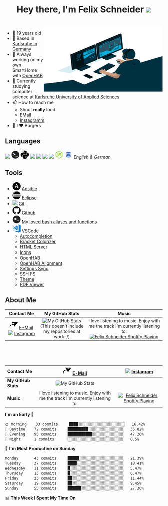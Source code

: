 <h1 align="center">Hey there, I'm Felix Schneider</a> <img src="https://github.com/blackcater/blackcater/raw/master/images/Hi.gif" height="32" /></h1>

<br />


<img align="right" alt="GIF" src="code.gif?raw=true" width="380" height="210" />

- 🎇 19 years old
- 🚀 Based in [Karlsruhe in Germany](https://goo.gl/maps/unW9bkUYoSNktofa8)
- 🔭 Always working on my own SmartHome with [OpenHAB](https://www.openhab.org/)
- 📖 Currently studying computer science at [Karlsruhe University of Applied Sciences](https://www.hs-karlsruhe.de/en/)
- 📫 How to reach me
  - Shout **really** loud
  - [EMail](mailto:fs@felix-schneider.org)
  - [Instagramm](https://www.instagram.com/felix.schndr/)
- 🍔 I ♥ Burgers


## Languages

[<img width="26px" src="https://www.flaticon.com/svg/static/icons/svg/919/919854.svg">](https://en.wikipedia.org/wiki/Java_Development_Kit)
[<img width="26px" src="https://raw.githubusercontent.com/github/explore/80688e429a7d4ef2fca1e82350fe8e3517d3494d/topics/terminal/terminal.png">](https://en.wikipedia.org/wiki/Bash_(Unix_shell))
[<img width="26px" src="./python.svg">](https://en.wikipedia.org/wiki/Python_(programming_language))
[<img width="26px" src="https://www.flaticon.com/svg/static/icons/svg/3564/3564005.svg">](https://en.wikipedia.org/wiki/C_(programming_language))
[<img width="26px" src="https://www.flaticon.com/svg/static/icons/svg/1822/1822877.svg">](https://en.wikipedia.org/wiki/C%2B%2B?)
[<img width="26px" src="https://www.flaticon.com/svg/static/icons/svg/524/524545.svg">](https://en.wikipedia.org/wiki/HTML)
[<img width="26px" src="https://www.flaticon.com/svg/static/icons/svg/1062/1062304.svg">](https://en.wikipedia.org/wiki/CSS/)
[<img width="26px" src="js.svg">](https://en.wikipedia.org/wiki/JavaScript)
[<img width="26px" src="https://raw.githubusercontent.com/github/explore/80688e429a7d4ef2fca1e82350fe8e3517d3494d/topics/sql/sql.png">](https://en.wikipedia.org/wiki/SQL)
*English & German*


## Tools
- [<img width="26px" src="./ansible.svg">](https://www.ansible.com/) [Ansible](https://www.ansible.com/)
- [<img width="26px" src="./eclipseide.svg">](https://www.eclipse.org/) [Eclipse](https://www.eclipse.org/)
- [<img width="26px" src="https://www.flaticon.com/svg/static/icons/svg/2111/2111288.svg">](https://git-scm.com/) [Git](https://git-scm.com/)
- [<img width="26px" src="./github.svg">](https://github.com/) [Github](https://github.com/)
- [<img width="26px" src="https://raw.githubusercontent.com/github/explore/80688e429a7d4ef2fca1e82350fe8e3517d3494d/topics/terminal/terminal.png">](https://github.com/Trysupe/bashrc) [My loved bash aliases and functions](https://github.com/Trysupe/bashrc)
- [<img width="26px" src="https://raw.githubusercontent.com/github/explore/80688e429a7d4ef2fca1e82350fe8e3517d3494d/topics/visual-studio-code/visual-studio-code.png">](https://code.visualstudio.com/) [VSCode](https://code.visualstudio.com/)
  - [Autocompletion](https://marketplace.visualstudio.com/items?itemName=TabNine.tabnine-vscode)
  - [Bracket Colorizer](https://marketplace.visualstudio.com/items?itemName=CoenraadS.bracket-pair-colorizer-2)
  - [HTML Server](https://marketplace.visualstudio.com/items?itemName=ritwickdey.LiveServer)
  - [Icons](https://marketplace.visualstudio.com/items?itemName=vscode-icons-team.vscode-icons)
  - [OpenHAB](https://marketplace.visualstudio.com/items?itemName=openhab.openhab)
  - [OpenHAB Alignment](https://marketplace.visualstudio.com/items?itemName=max-beckenbauer.oh-alignment-tool)
  - [Settings Sync](https://marketplace.visualstudio.com/items?itemName=Shan.code-settings-sync)
  - [SSH FS](https://marketplace.visualstudio.com/items?itemName=Kelvin.vscode-sshfs)
  - [Theme](https://marketplace.visualstudio.com/items?itemName=Equinusocio.vsc-material-theme)
  - [PDF Viewer](https://marketplace.visualstudio.com/items?itemName=tomoki1207.pdf)


## About Me
|                                                                                                                                             **Contact Me**                                                                                                                                              |                                                                                                                        **My GitHub Stats**                                                                                                                        |                                                                                                                    **Music**                                                                                                                    |
| :-----------------------------------------------------------------------------------------------------------------------------------------------------------------------------------------------------------------------------------------------------------------------------------------------------: | :---------------------------------------------------------------------------------------------------------------------------------------------------------------------------------------------------------------------------------------------------------------: | :---------------------------------------------------------------------------------------------------------------------------------------------------------------------------------------------------------------------------------------------: |
| [<img width="26px" src="./mail.svg">](mailto:fs@felix-schneider.org) [E-Mail](mailto:fs@felix-schneider.org)  [<img width="26px" src="https://cdn.jsdelivr.net/npm/simple-icons@v3/icons/instagram.svg">](https://www.instagram.com/felix.schndr ) [Instagram](https://www.instagram.com/felix.schndr/) | <img alt="My GitHub Stats" src="https://github-readme-stats.codestackr.vercel.app/api?username=Trysupe&show_icons=true&hide_border=true&theme=radical&hide=stars&count_private=true&hide_title=true" /> <br />  (This doesn't include my repositories at work :/) | I love listening to music. Enjoy with me the track I'm currently listening to: [<img src="https://novatorem.trysupe.vercel.app/api/spotify" alt="Felix Schneider Spotify Playing" width="350" />](https://open.spotify.com/user/outside-120-de) |

<br>
<br>
<br>

| **Contact Me**      |                                              [<img width="26px" src="./mail.svg">](mailto:fs@felix-schneider.org) [E-Mail](mailto:fs@felix-schneider.org)                                               | [<img width="26px" src="https://cdn.jsdelivr.net/npm/simple-icons@v3/icons/instagram.svg">](https://www.instagram.com/felix.schndr ) [Instagram](https://www.instagram.com/felix.schndr/) |
| ------------------- | :-----------------------------------------------------------------------------------------------------------------------------------------------------------------------------------------------------: | :---------------------------------------------------------------------------------------------------------------------------------------------------------------------------------------: |
| **My GitHub Stats** | <img alt="My GitHub Stats" src="https://github-readme-stats.codestackr.vercel.app/api?username=Trysupe&show_icons=true&hide_border=true&theme=radical&hide=stars&count_private=true&hide_title=true" /> |                                                                                                                                                                                           |
| **Music**           |                                                             I love listening to music. Enjoy with me the track I'm currently listening to:                                                              |             [<img src="https://novatorem.trysupe.vercel.app/api/spotify" alt="Felix Schneider Spotify Playing" width="350" />](https://open.spotify.com/user/outside-120-de)              |


<!--START_SECTION:waka-->
**I'm an Early 🐤**

```text
🌞 Morning    33 commits     ████░░░░░░░░░░░░░░░░░░░░░   16.42%
🌆 Daytime    72 commits     █████████░░░░░░░░░░░░░░░░   35.82%
🌃 Evening    95 commits     ███████████░░░░░░░░░░░░░░   47.26%
🌙 Night      1 commits      ░░░░░░░░░░░░░░░░░░░░░░░░░   0.5%

```
📅 **I'm Most Productive on Sunday**

```text
Monday       43 commits     █████░░░░░░░░░░░░░░░░░░░░   21.39%
Tuesday      37 commits     ████░░░░░░░░░░░░░░░░░░░░░   18.41%
Wednesday    11 commits     █░░░░░░░░░░░░░░░░░░░░░░░░   5.47%
Thursday     13 commits     █░░░░░░░░░░░░░░░░░░░░░░░░   6.47%
Friday       23 commits     ██░░░░░░░░░░░░░░░░░░░░░░░   11.44%
Saturday     19 commits     ██░░░░░░░░░░░░░░░░░░░░░░░   9.45%
Sunday       55 commits     ██████░░░░░░░░░░░░░░░░░░░   27.36%

```


📊 **This Week I Spent My Time On**

```text
```


<!--END_SECTION:waka-->
